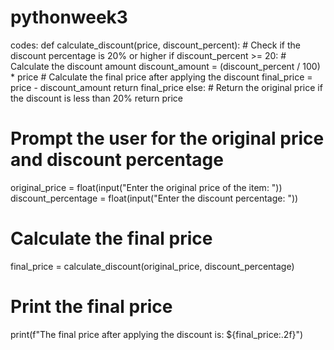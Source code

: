 # pythonweek3

codes:
def calculate_discount(price, discount_percent):
    # Check if the discount percentage is 20% or higher
    if discount_percent >= 20:
        # Calculate the discount amount
        discount_amount = (discount_percent / 100) * price
        # Calculate the final price after applying the discount
        final_price = price - discount_amount
        return final_price
    else:
        # Return the original price if the discount is less than 20%
        return price

# Prompt the user for the original price and discount percentage
original_price = float(input("Enter the original price of the item: "))
discount_percentage = float(input("Enter the discount percentage: "))

# Calculate the final price
final_price = calculate_discount(original_price, discount_percentage)

# Print the final price
print(f"The final price after applying the discount is: ${final_price:.2f}")
